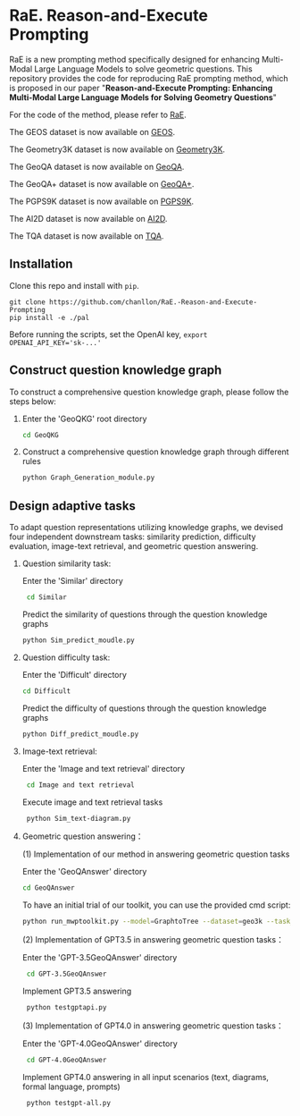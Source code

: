 # RaE. Reason-and-Execute Prompting

RaE is a new prompting method specifically designed for enhancing Multi-Modal Large Language Models to solve geometric questions. This repository provides the code for reproducing RaE prompting method, which is proposed in our paper "**Reason-and-Execute Prompting: Enhancing Multi-Modal Large Language Models for Solving Geometry Questions**" 

For the code of the method, please refer to [RaE](https://github.com/chanllon/RaE.-Reason-and-Execute-Prompting).

The GEOS  dataset is now available on [GEOS](https://geometry.allenai.org).

The Geometry3K  dataset is now available on [Geometry3K](https://lupantech.github.io/inter-gps/).

The GeoQA dataset is now available on [GeoQA](https://github.com/chenjudge/GeoQA).

The GeoQA+  dataset is now available on [GeoQA+](https://github.com/SCNU203/GeoQA-Plus).

The PGPS9K  dataset is now available on [PGPS9K](https://github.com/mingliangzhang2018/PGPS).

The AI2D  dataset is now available on [AI2D](http://allenai.org/plato/diagram-understanding).

The TQA  dataset is now available on [TQA](http://textbookqa.org ).

## Installation
Clone this repo and install with `pip`.
```
git clone https://github.com/chanllon/RaE.-Reason-and-Execute-Prompting
pip install -e ./pal
```

Before running the scripts, set the OpenAI key,
```export OPENAI_API_KEY='sk-...'```

## Construct question knowledge graph
To construct a comprehensive question knowledge graph, please follow the steps below:
1. Enter the 'GeoQKG' root directory
    ```bash
    cd GeoQKG
    ```
2. Construct a comprehensive question knowledge graph through different rules
    ```bash
    python Graph_Generation_module.py
    ```
## Design adaptive tasks
To adapt question representations utilizing knowledge graphs, we devised four independent downstream tasks: similarity prediction, difficulty evaluation, image-text retrieval, and geometric question answering.
1. Question similarity task:

    Enter the 'Similar' directory
   ```bash
    cd Similar
    ```
   Predict the similarity of questions through the question knowledge graphs
    ```bash
    python Sim_predict_moudle.py
    ```
3. Question difficulty task:

   Enter the 'Difficult' directory
    ```bash
    cd Difficult
    ```
    Predict the difficulty of questions through the question knowledge graphs
    ```bash
    python Diff_predict_moudle.py
    ```

4. Image-text retrieval:

    Enter the 'Image and text retrieval' directory
   ```bash
    cd Image and text retrieval
    ```
   Execute image and text retrieval tasks

   ```bash
    python Sim_text-diagram.py
    ```
   
6. Geometric question answering：

   (1) Implementation of our method in answering geometric question tasks

   Enter the 'GeoQAnswer' directory
    ```bash
    cd GeoQAnswer
    ```
    To have an initial trial of our toolkit, you can use the provided cmd script:
    ```bash
    python run_mwptoolkit.py --model=GraphtoTree --dataset=geo3k --task_type=single_equation --equation_fix=prefix --k_fold=5 --test_step=5 --gpu_id=0
    ```
   (2) Implementation of GPT3.5 in answering geometric question tasks：

   Enter the 'GPT-3.5GeoQAnswer' directory
   ```bash
    cd GPT-3.5GeoQAnswer
    ```
    Implement GPT3.5 answering
   ```bash
    python testgptapi.py
    ```
   (3) Implementation of GPT4.0 in answering geometric question tasks：

   Enter the 'GPT-4.0GeoQAnswer' directory
   ```bash
    cd GPT-4.0GeoQAnswer
    ```
    Implement GPT4.0 answering in all input scenarios (text, diagrams, formal language, prompts)
   ```bash
    python testgpt-all.py
    ```

